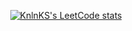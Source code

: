 <div align="center"/>

[![KnlnKS's LeetCode stats](https://leetcode-stats-six.vercel.app/api?username=khaphachao-phrachao)](https://github.com/madushadhanushka/github-readme)

